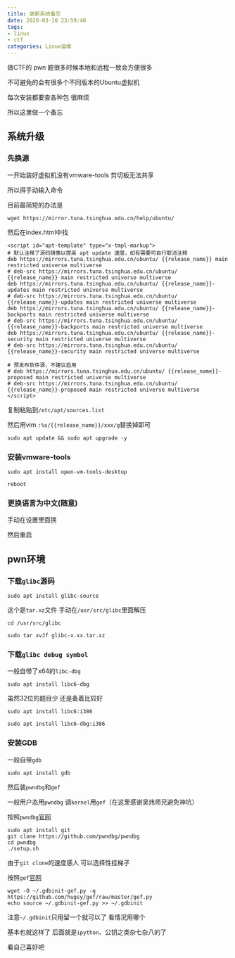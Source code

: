 ```yaml
---
title: 装新系统备忘
date: 2020-03-10 23:59:48
tags:
- linux
- ctf
categories: Linux运维
---
```


做CTF的 pwn 题很多时候本地和远程一致会方便很多

不可避免的会有很多个不同版本的Ubuntu虚拟机

每次安装都要查各种包 很麻烦

所以这里做一个备忘

<!--more-->



## 系统升级

### 先换源

一开始装好虚拟机没有vmware-tools 剪切板无法共享

所以得手动输入命令

目前最简短的办法是

`wget https://mirror.tuna.tsinghua.edu.cn/help/ubuntu/`

然后在index.html中找

```
<script id="apt-template" type="x-tmpl-markup">
# 默认注释了源码镜像以提高 apt update 速度，如有需要可自行取消注释
deb https://mirrors.tuna.tsinghua.edu.cn/ubuntu/ {{release_name}} main restricted universe multiverse
# deb-src https://mirrors.tuna.tsinghua.edu.cn/ubuntu/ {{release_name}} main restricted universe multiverse
deb https://mirrors.tuna.tsinghua.edu.cn/ubuntu/ {{release_name}}-updates main restricted universe multiverse
# deb-src https://mirrors.tuna.tsinghua.edu.cn/ubuntu/ {{release_name}}-updates main restricted universe multiverse
deb https://mirrors.tuna.tsinghua.edu.cn/ubuntu/ {{release_name}}-backports main restricted universe multiverse
# deb-src https://mirrors.tuna.tsinghua.edu.cn/ubuntu/ {{release_name}}-backports main restricted universe multiverse
deb https://mirrors.tuna.tsinghua.edu.cn/ubuntu/ {{release_name}}-security main restricted universe multiverse
# deb-src https://mirrors.tuna.tsinghua.edu.cn/ubuntu/ {{release_name}}-security main restricted universe multiverse

# 预发布软件源，不建议启用
# deb https://mirrors.tuna.tsinghua.edu.cn/ubuntu/ {{release_name}}-proposed main restricted universe multiverse
# deb-src https://mirrors.tuna.tsinghua.edu.cn/ubuntu/ {{release_name}}-proposed main restricted universe multiverse
</script>
```

复制粘贴到`/etc/apt/sources.list`

然后用vim `:%s/{{release_name}}/xxx/g`替换掉即可



`sudo apt update && sudo apt upgrade -y`

### 安装vmware-tools

`sudo apt install open-vm-tools-desktop`

`reboot`

### 更换语言为中文(随意)

手动在设置里面换

然后重启



## pwn环境

### 下载`glibc`源码

`sudo apt install glibc-source`

这个是`tar.xz`文件 手动在`/usr/src/glibc`里面解压

`cd /usr/src/glibc `

`sudo tar xvJf glibc-x.xx.tar.xz`



### 下载`glibc debug symbol`

一般自带了x64的`libc-dbg`

`sudo apt install libc6-dbg`

虽然32位的题目少 还是备着比较好

`sudo apt install libc6:i386`

`sudo apt install libc6-dbg:i386`



### 安装GDB

一般自带`gdb`

`sudo apt install gdb`

然后装`pwndbg`和`gef`

一般用户态用`pwndbg` 调`kernel`用`gef`（在这里感谢吴炜师兄避免神坑）

按照`pwndbg`[官网](https://github.com/pwndbg/pwndbg)

```shell
sudo apt install git
git clone https://github.com/pwndbg/pwndbg
cd pwndbg
./setup.sh
```

由于`git clone`的速度感人 可以选择性挂梯子

按照`gef`[官网](https://github.com/hugsy/gef)

```
wget -O ~/.gdbinit-gef.py -q https://github.com/hugsy/gef/raw/master/gef.py
echo source ~/.gdbinit-gef.py >> ~/.gdbinit
```

注意`~/.gdbinit`只用留一个就可以了 看情况用哪个



基本也就这样了 后面就是`ipython`、公钥之类杂七杂八的了

看自己喜好吧
